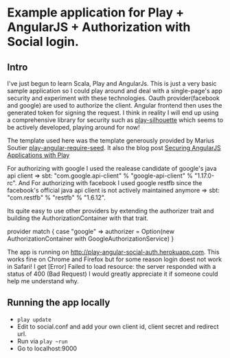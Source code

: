 # Example application for Play + AngularJS + Authorization with Social login.

## Intro

I've just begun to learn Scala, Play and AngularJs. This is just a very basic sample application so I could play around and deal with a single-page's app security and experiment with these technologies. Oauth provider(facebook and google) are used to authorize the client. Angular frontend then uses the generated token for signing the request. I think in reality I will end up using a comprehensive library for security such as [play-silhouette](https://github.com/mohiva/play-silhouette) which seems to be actively developed, playing around for now! 

The template used here was the template generously provided by Marius Soutier [play-angular-require-seed](https://github.com/mariussoutier/play-angular-require-seed).
It also the blog post [Securing AngularJS Applications with Play](http://www.mariussoutier.com/blog/2013/07/14/272/)

For authorizing with google I used the realease candidate of google's java api client => sbt: "com.google.api-client" % "google-api-client" % "1.17.0-rc". And For authorizing with facebook I used google restfb since the facebook's official java api client is not actively maintained anymore => sbt:  "com.restfb" % "restfb" % "1.6.12".


Its quite easy to use other providers by extending the authorizer trait and building the AuthorizationContainer with that trait. 

provider match
{
   case "google" => authorizer = Option(new                			AuthorizationContainer with GoogleAuthorizationService)
}

The app is running on http://play-angular-social-auth.herokuapp.com. This works fine on Chrome and Firefox but for some reason login doest not work in Safari!
I get [Error] Failed to load resource: the server responded with a status of 400 (Bad Request)
I would greatly appreciate it if someone could help me understand why.

## Running the app locally

* `play update`
* Edit to social.conf and add your own client id, client secret and redirect url.
* Run via `play ~run`
* Go to localhost:9000


